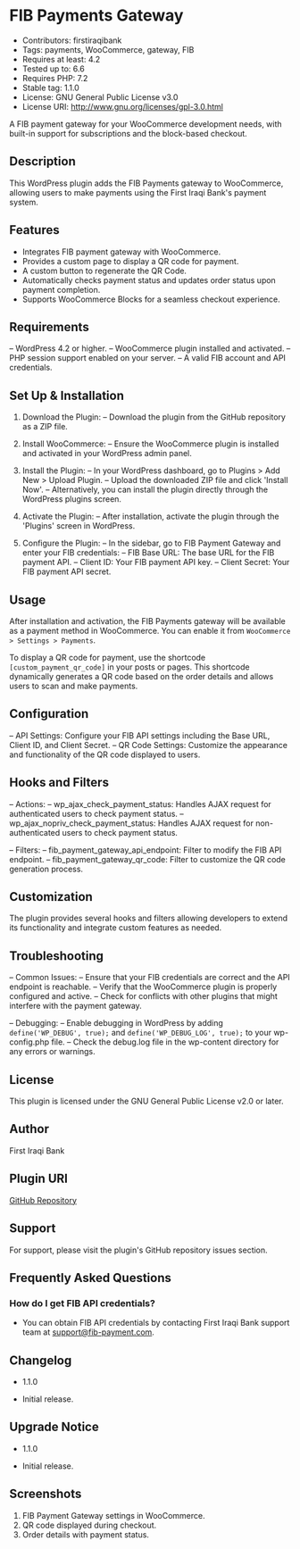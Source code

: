 # FIB Payments Gateway
- Contributors: firstiraqibank
- Tags: payments, WooCommerce, gateway, FIB
- Requires at least: 4.2
- Tested up to: 6.6
- Requires PHP: 7.2
- Stable tag: 1.1.0
- License: GNU General Public License v3.0
- License URI: http://www.gnu.org/licenses/gpl-3.0.html

A FIB payment gateway for your WooCommerce development needs, with built-in support for subscriptions and the block-based checkout.

## Description
This WordPress plugin adds the FIB Payments gateway to WooCommerce, allowing users to make payments using the First Iraqi Bank's payment system.


## Features

- Integrates FIB payment gateway with WooCommerce.
- Provides a custom page to display a QR code for payment.
- A custom button to regenerate the QR Code.
- Automatically checks payment status and updates order status upon payment completion.
- Supports WooCommerce Blocks for a seamless checkout experience.



## Requirements
– WordPress 4.2 or higher.
– WooCommerce plugin installed and activated.
– PHP session support enabled on your server.
– A valid FIB account and API credentials.


## Set Up & Installation
1. Download the Plugin:
    – Download the plugin from the GitHub repository as a ZIP file.

2. Install WooCommerce:
    – Ensure the WooCommerce plugin is installed and activated in your WordPress admin panel.

3. Install the Plugin:
    – In your WordPress dashboard, go to Plugins > Add New > Upload Plugin.
    – Upload the downloaded ZIP file and click 'Install Now'.
    – Alternatively, you can install the plugin directly through the WordPress plugins screen.

4. Activate the Plugin:
    – After installation, activate the plugin through the 'Plugins' screen in WordPress.

5. Configure the Plugin:
    – In the sidebar, go to FIB Payment Gateway and enter your FIB credentials:
        – FIB Base URL: The base URL for the FIB payment API.
        – Client ID: Your FIB payment API key.
        – Client Secret: Your FIB payment API secret.

## Usage
After installation and activation, the FIB Payments gateway will be available as a payment method in WooCommerce. You can enable it from `WooCommerce > Settings > Payments`.

To display a QR code for payment, use the shortcode `[custom_payment_qr_code]` in your posts or pages. This shortcode dynamically generates a QR code based on the order details and allows users to scan and make payments.

## Configuration
– API Settings: Configure your FIB API settings including the Base URL, Client ID, and Client Secret.
– QR Code Settings: Customize the appearance and functionality of the QR code displayed to users.

## Hooks and Filters
– Actions:
    – wp_ajax_check_payment_status: Handles AJAX request for authenticated users to check payment status.
    – wp_ajax_nopriv_check_payment_status: Handles AJAX request for non-authenticated users to check payment status.

– Filters:
    – fib_payment_gateway_api_endpoint: Filter to modify the FIB API endpoint.
    – fib_payment_gateway_qr_code: Filter to customize the QR code generation process.

## Customization
The plugin provides several hooks and filters allowing developers to extend its functionality and integrate custom features as needed.

## Troubleshooting
– Common Issues:
    – Ensure that your FIB credentials are correct and the API endpoint is reachable.
    – Verify that the WooCommerce plugin is properly configured and active.
    – Check for conflicts with other plugins that might interfere with the payment gateway.

– Debugging:
    – Enable debugging in WordPress by adding `define('WP_DEBUG', true);` and `define('WP_DEBUG_LOG', true);` to your wp-config.php file.
    – Check the debug.log file in the wp-content directory for any errors or warnings.

## License
This plugin is licensed under the GNU General Public License v2.0 or later.

## Author
First Iraqi Bank

## Plugin URI
[GitHub Repository](https://github.com/First-Iraqi-Bank/fib-wordpress-payment-sdk)

## Support
For support, please visit the plugin's GitHub repository issues section.

## Frequently Asked Questions
### How do I get FIB API credentials?
 - You can obtain FIB API credentials by contacting First Iraqi Bank support team at support@fib-payment.com.

## Changelog
- 1.1.0
* Initial release.

## Upgrade Notice
- 1.1.0
* Initial release.

## Screenshots
1. FIB Payment Gateway settings in WooCommerce.
2. QR code displayed during checkout.
3. Order details with payment status.
